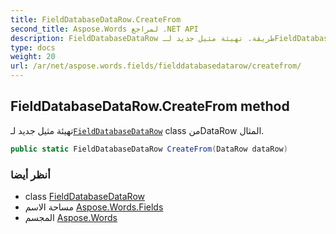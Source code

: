 ```yaml
---
title: FieldDatabaseDataRow.CreateFrom
second_title: Aspose.Words لمراجع .NET API
description: FieldDatabaseDataRow طريقة. تهيئة مثيل جديد لـFieldDatabaseDataRow class منDataRow المثال.
type: docs
weight: 20
url: /ar/net/aspose.words.fields/fielddatabasedatarow/createfrom/
---
```

## FieldDatabaseDataRow.CreateFrom method

تهيئة مثيل جديد لـ[`FieldDatabaseDataRow`](../) class منDataRow المثال.

```csharp
public static FieldDatabaseDataRow CreateFrom(DataRow dataRow)
```

### أنظر أيضا

* class [FieldDatabaseDataRow](../)
* مساحة الاسم [Aspose.Words.Fields](../../fielddatabasedatarow/)
* المجسم [Aspose.Words](../../../)


